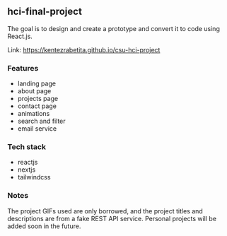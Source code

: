 ## hci-final-project

The goal is to design and create a prototype and convert it to code using React.js.

Link: https://kentezrabetita.github.io/csu-hci-project

### Features

- landing page
- about page
- projects page
- contact page
- animations
- search and filter
- email service

### Tech stack

- reactjs
- nextjs
- tailwindcss

### Notes

The project GIFs used are only borrowed, and the project titles and descriptions are from a fake REST API service. Personal projects will be added soon in the future.
